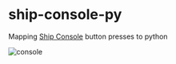 # ship-console-py
Mapping [Ship Console](http://www.vrinsightshop.com/shop/step1.php?number=24&b_code=B20111116050346) button presses to python

![console]([/assets/images/tux.png]([https://github.com/Novia-RDI-Seafaring/ship-console-py/blob/main/console.png?raw=true)https://github.com/Novia-RDI-Seafaring/ship-console-py/blob/main/console.png?raw=true](https://raw.githubusercontent.com/Novia-RDI-Seafaring/ship-console-py/main/console.png?token=GHSAT0AAAAAACIZYKP4C7ZT3SRSAPKMHVK6ZJRG55A)https://raw.githubusercontent.com/Novia-RDI-Seafaring/ship-console-py/main/console.png?token=GHSAT0AAAAAACIZYKP4C7ZT3SRSAPKMHVK6ZJRG55A)
